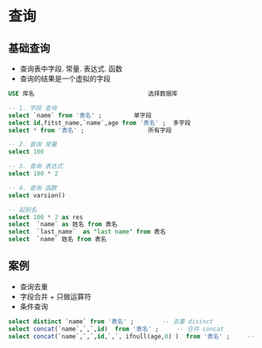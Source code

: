 # 查询

## 基础查询

-   查询表中字段. 常量. 表达式. 函数
-   查询的结果是一个虚拟的字段

```sql
USE 库名                                选择数据库

-- 1. 字段 查询
select `name` from '表名' ;         单字段
select id,fitst_name,`name`,age from '表名' ;  多字段
select * from '表名' ;                  所有字段

-- 2. 查询 常量
select 100

-- 3. 查询 表达式
select 100 * 2

-- 4. 查询 函数
select varsion()

-- 起别名
select 100 * 2 as res
select  `name` as 姓名 from 表名
select  `last_name`  as "last name" from 表名
select  `name` 姓名 from 表名
```

## 案例

-   查询去重
-   字段合并 + 只做运算符
-   条件查询

```sql
select distinct `name` from '表名' ;        -- 去重 disinct
select concat(`name`,`,`,id)  from '表名' ;     -- 合并 concat
select concat(`name`,`,`,id,`,`, ifnull(age,0) )  from '表名' ;     -- 合并 concat 如果有值为null的时候,给默认值

```
